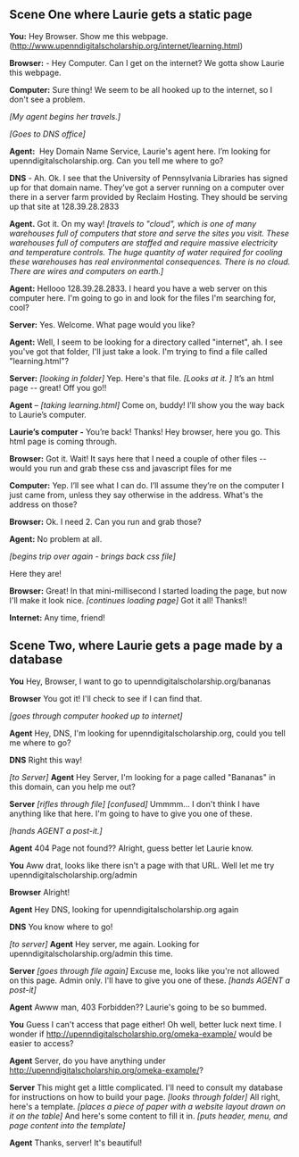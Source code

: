 ## Scene One where Laurie gets a static page

**You:** Hey Browser. Show me this webpage. (http://www.upenndigitalscholarship.org/internet/learning.html)

**Browser:** - Hey Computer. Can I get on the internet? We gotta show Laurie this webpage.

**Computer:** Sure thing! We seem to be all hooked up to the internet, so I don't see a problem.

*[My agent begins her travels.]*

*[Goes to DNS office]*

**Agent:**  Hey Domain Name Service, Laurie's agent here. I’m looking for upenndigitalscholarship.org. Can you tell me where to go?

**DNS** - Ah. Ok. I see that the University of Pennsylvania Libraries has signed up for that domain name. They’ve got a server running on a computer over there in a server farm provided by Reclaim Hosting. They should be serving up that site at 128.39.28.2833

**Agent.** Got it. On my way!
*[travels to "cloud", which is one of many warehouses full of computers that store and serve the sites you visit. These warehouses full of computers are staffed and require massive electricity and temperature controls. The huge quantity of water required for cooling these warehouses has real environmental consequences. There is no cloud. There are wires and computers on earth.]*

**Agent:** Hellooo 128.39.28.2833. I heard you have a web server on this computer here. I'm going to go in and look for the files I'm searching for, cool?

**Server:** Yes. Welcome. What page would you like?

**Agent:** Well, I seem to be looking for a directory called "internet", ah. I see you've got that folder, I'll just take a look. I'm trying to find a file called "learning.html"?

**Server:** *[looking in folder]* Yep. Here's that file. 
*[Looks at it. ]*
It’s an html page -- great! Off you go!!

**Agent** – *[taking learning.html]* Come on, buddy! I’ll show you the way back to Laurie’s computer.

**Laurie’s computer -** You’re back! Thanks! Hey browser, here you go. This html page is coming through.

**Browser:** Got it. Wait! It says here that I need a couple of other files -- would you run and grab these css and javascript files for me

**Computer:** Yep. I’ll see what I can do. I’ll assume they’re on the computer I just came from, unless they say otherwise in the address. What's the address on those?

**Browser:** Ok. I need 2. Can you run and grab those?

**Agent:** No problem at all. 

*[begins trip over again - brings back css file]*

Here they are!

**Browser:** Great! In that mini-millisecond I started loading the page, but now I'll make it look nice. *[continues loading page]* Got it all! Thanks!!

**Internet:** Any time, friend!



## Scene Two, where Laurie gets a page made by a database

**You** Hey, Browser, I want to go to upenndigitalscholarship.org/bananas

**Browser** You got it! I'll check to see if I can find that.

*[goes through computer hooked up to internet]*

**Agent** Hey, DNS, I'm looking for upenndigitalscholarship.org, could you tell me where to go?

**DNS** Right this way!

*[to Server]* **Agent** Hey Server, I'm looking for a page called "Bananas" in this domain, can you help me out?

**Server** *[rifles through file]* *[confused]* Ummmm... I don't think I have anything like that here. I'm going to have to give you one of these.

*[hands AGENT a post-it.]*

**Agent** 404 Page not found?? Alright, guess better let Laurie know. 

**You** Aww drat, looks like there isn't a page with that URL. Well let me try upenndigitalscholarship.org/admin

**Browser** Alright!

**Agent** Hey DNS, looking for upenndigitalscholarship.org again

**DNS** You know where to go!

*[to server]* **Agent** Hey server, me again. Looking for upenndigitalscholarship.org/admin this time.

**Server** *[goes through file again]* Excuse me, looks like you're not allowed on this page. Admin only. I'll have to give you one of these. *[hands AGENT a post-it]*

**Agent** Awww man, 403 Forbidden?? Laurie's going to be so bummed. 

**You** Guess I can't access that page either! Oh well, better luck next time. I wonder if http://upenndigitalscholarship.org/omeka-example/ would be easier to access?

**Agent** Server, do you have anything under http://upenndigitalscholarship.org/omeka-example/?

**Server** This might get a little complicated. I'll need to consult my database for instructions on how to build your page. *[looks through folder]* All right, here's a template. *[places a piece of paper with a website layout drawn on it on the table]* And here's some content to fill it in. *[puts header, menu, and page content into the template]*

**Agent** Thanks, server! It's beautiful!




